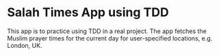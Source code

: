 # Salah Times App using TDD

This app is to practice using TDD in a real project. The app fetches the Muslim prayer times for the current day for user-specified locations, e.g. London, UK.
